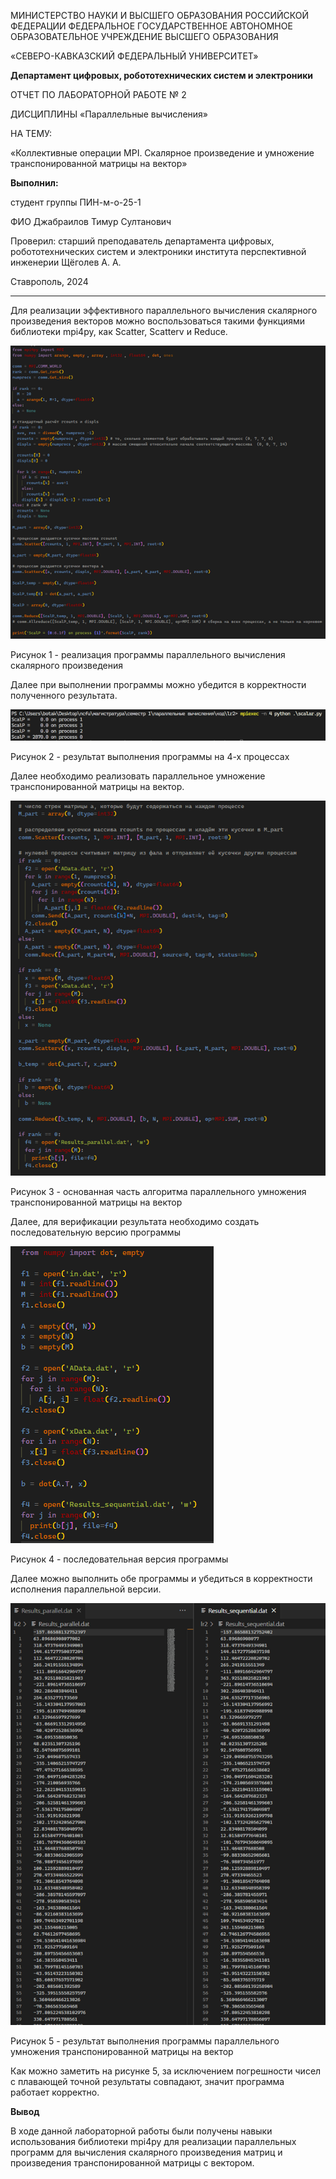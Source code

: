 МИНИCTEPCTBO НАУКИ И ВЫСШЕГО ОБРАЗОВАНИЯ РОССИЙСКОЙ ФЕДЕРАЦИИ ФЕДЕРАЛЬНОЕ ГОСУДАРСТВЕННОЕ АВТОНОМНОЕ ОБРАЗОВАТЕЛЬНОЕ УЧРЕЖДЕНИЕ ВЫСШЕГО ОБРАЗОВАНИЯ

«СЕВЕРО-КАВКАЗСКИЙ ФЕДЕРАЛЬНЫЙ УНИВЕРСИТЕТ»

**Департамент цифровых, робототехнических систем и электроники**

ОТЧЕТ ПО ЛАБОРАТОРНОЙ РАБОТЕ № 2

ДИСЦИПЛИНЫ «Параллельные вычисления»

НА ТЕМУ:

«Коллективные операции MPI. Скалярное произведение и умножение транспонированной матрицы на вектор»

**Выполнил:**

студент группы ПИН-м-о-25-1

ФИО Джабраилов Тимур Султанович

Проверил: старший преподаватель департамента цифровых, робототехнических систем и электроники института перспективной инженерии Щёголев А. А.

Ставрополь, 2024

---

Для реализации эффективного параллельного вычисления скалярного произведения векторов можно воспользоваться такими функциями библиотеки mpi4py, как Scatter, Scatterv и Reduce.

![](/lr2/static/1.png)

Рисунок 1 - реализация программы параллельного вычисления скалярного произведения

Далее при выполнении программы можно убедится в корректности полученного результата.

![](/lr2/static/2.png)

Рисунок 2 - результат выполнения программы на 4-х процессах

Далее необходимо реализовать параллельное умножение транспонированной матрицы на вектор.

![](/lr2/static/3.png)

Рисунок 3 - основанная часть алгоритма параллельного умножения транспонированной матрицы на вектор

Далее, для верификации результата необходимо создать последовательную версию программы

![](/lr2/static/4.png)

Рисунок 4 - последовательная версия программы

Далее можно выполнить обе программы и убедиться в корректности исполнения параллельной версии.

![](/lr2/static/5.png)

Рисунок 5 - результат выполнения программы параллельного умножения транспонированной матрицы на вектор

Как можно заметить на рисунке 5, за исключением погрешности чисел с плавающей точной результаты совпадают, значит программа работает корректно.

**Вывод**

В ходе данной лабораторной работы были получены навыки использования библиотеки mpi4py для реализации параллельных программ для вычисления скалярного произведения матриц и произведения транспонированной матрицы с вектором.